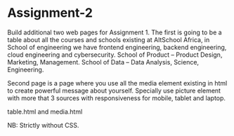 # Assignment-2
Build additional two web pages for Assignment 1. The first is going to be a table about all the courses and schools existing at AltSchool Africa, in School of engineering we have frontend engineering, backend engineering, cloud engineering and cybersecurity. School of Product – Product Design, Marketing, Management. School of Data – Data Analysis, Science, Engineering.

Second page is a page where you use all the media element existing in html to create powerful message about yourself. Specially use picture element with more that 3 sources with responsiveness for mobile, tablet and laptop.

table.html and media.html

NB: Strictly without CSS.
